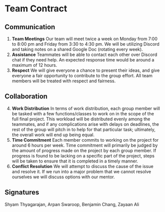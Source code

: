 # Team Contract

## Communication
1. **Team Meetings** 
Our team will meet twice a week on Monday from 7:00 to 8:00 pm and Friday from 3:30 to 4:30 pm. We will be utilizing Discord and taking notes on a shared Google Doc (rotating every week). 
2. **Assistance** 
Teammates will be able to contact each other over Discord chat if they need help. An expected response time would be around a maximum of 12 hours.
3. **Respect** 
We will give everyone a chance to present their ideas, and give everyone a fair opportunity to contribute to the group effort. All team members will be treated with respect and fairness.
## Collaboration

4. **Work Distribution** 
In terms of work distribution, each group member will be tasked with a few functions/classes to work on in the scope of the full final project. This workload will be distributed evenly among the teammates, and if any complications arise with delays on deadlines, the rest of the group will pitch in to help for that particular task; ultimately, the overall work will end up being equal.
5. **Time Commitment** 
Each member commits to working on the project for around 6 hours per week. Time commitment will primarily be judged by the amount of progress made on the project by each group member. If progress is found to be lacking on a specific part of the project, steps will be taken to ensure that it is completed in a timely manner.
6. **Conflict Resolution** 
We will attempt to discuss the cause of the issue and resolve it. If we run into a major problem that we cannot resolve ourselves we will discuss options with our mentor.
## Signatures
Shyam Thyagarajan, Arpan Swaroop, Benjamin Chang, Zayaan Ali
